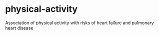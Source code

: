# physical-activity
Association of physical activity with risks of heart failure and pulmonary heart disease
